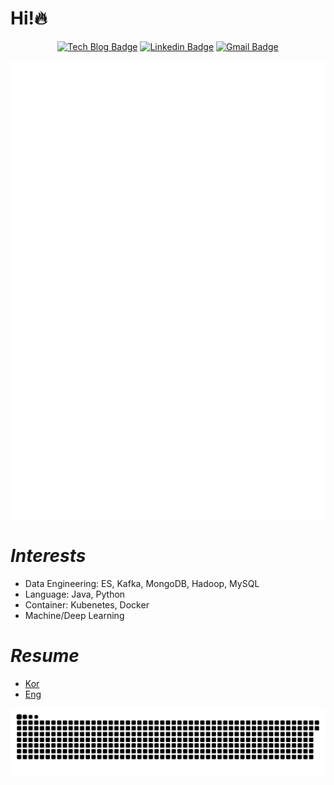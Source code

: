 # Hi!🔥
<div align=center>

[![Tech Blog Badge](http://img.shields.io/badge/-Tech%20blog-black?style=flat-square&link=https://jx2lee.github.io/)](https://jx2lee.github.io/) 
[![Linkedin Badge](https://img.shields.io/badge/-LinkedIn-blue?style=flat-square&logo=Linkedin&logoColor=white&link=https://www.linkedin.com/in/jx2lee/)](https://www.linkedin.com/in/jx2lee/) 
[![Gmail Badge](https://img.shields.io/badge/-Gmail-d14836?style=flat-square&logo=Gmail&logoColor=white&link=mailto:jaejun.lee.1991@gmail.com)](mailto:jaejun.lee.1991@gmail.com)

</div>

<div align=center>
<img src="./github-metrics.svg" alt="" />
</div>

# *Interests*
* Data Engineering: ES, Kafka, MongoDB, Hadoop, MySQL
* Language: Java, Python
* Container: Kubenetes, Docker
* Machine/Deep Learning

# *Resume*
* [Kor](https://jx2lee.notion.site/DevOps-839ddae7e0444266a59c2edd8547b27e)
* [Eng](https://jx2lee.notion.site/Always-curious-DevOps-engineer-Jaejun-Lee-5eeab42c59d2455fae5457743231a110)


![snake gif](https://github.com/jx2lee/jx2lee/blob/output/github-contribution-grid-snake.svg)
